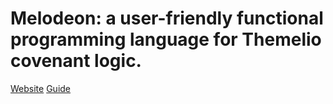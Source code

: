 # Melodeon: a user-friendly functional programming language for Themelio covenant logic.

[Website](https://melodeonlang.org) [Guide](https://guide.melodeonlang.org)
